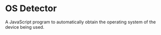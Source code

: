 # OS Detector

A JavaScript program to automatically obtain the operating system of the device being used.

